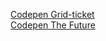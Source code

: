 [Codepen Grid-ticket](https://codepen.io/liamp2000/pen/rNYEoQK)<br>
[Codepen The Future](https://codepen.io/liamp2000/pen/bGYPzLL)

